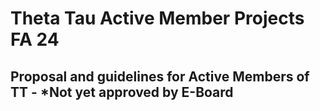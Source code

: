 # Theta Tau Active Member Projects FA 24
## Proposal and guidelines for Active Members of TT - ***Not yet approved by E-Board**
